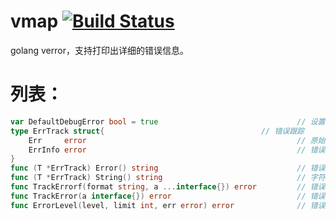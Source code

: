# vmap [![Build Status](https://travis-ci.org/456vv/verror.svg?branch=master)](https://travis-ci.org/456vv/verror)
golang verror，支持打印出详细的错误信息。

# **列表：**
```go
var DefaultDebugError bool = true						 		// 设置为 True，可以打印更多错误信息。包括调用函数的名和行号。
type ErrTrack struct{									// 错误跟踪
	Err 	error												// 原始错误
	ErrInfo error												// 错误行
}
func (T *ErrTrack) Error() string  		                        // 错误
func (T *ErrTrack) String() string                              // 字符
func TrackErrorf(format string, a ...interface{}) error			// 错误处理（带格式）
func TrackError(a interface{}) error							// 错误处理
func ErrorLevel(level, limit int, err error) error				// 错误处理(层次)
```